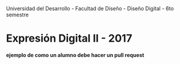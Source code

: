 Universidad del Desarrollo - Facultad de Diseño - Diseño Digital - 6to semestre

# Expresión Digital II - 2017

#### ejemplo de como un alumno debe hacer un pull request